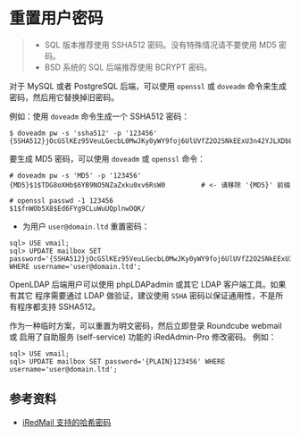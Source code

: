 # 重置用户密码

> * SQL 版本推荐使用 SSHA512 密码。没有特殊情况请不要使用 MD5 密码。
> * BSD 系统的 SQL 后端推荐使用 BCRYPT 密码。

对于 MySQL 或者 PostgreSQL 后端，可以使用 `openssl` 或 `doveadm` 命令来生成
密码，然后用它替换掉旧密码。

例如：使用 `doveadm` 命令生成一个 SSHA512 密码：

```
$ doveadm pw -s 'ssha512' -p '123456'
{SSHA512}jOcGSlKEz95VeuLGecbL0MwJKy0yWY9foj6UlUVfZ2O2SNkEExU3n42YJLXDbLnu3ghnIRBkwDMsM31q7OI0jY5B/5E=
```

要生成 MD5 密码，可以使用 `doveadm` 或 `openssl` 命令：

```
# doveadm pw -s 'MD5' -p '123456'
{MD5}$1$TDG8oXHb$6YB9NO5NZaZxku0xv6RsW0         # <- 请移除 '{MD5}' 前缀

# openssl passwd -1 123456
$1$fnWOb5X8$Ed6FYg9CLuWuUQplnwOQK/
```

* 为用户 `user@domain.ltd` 重置密码：

```
sql> USE vmail;
sql> UPDATE mailbox SET password='{SSHA512}jOcGSlKEz95VeuLGecbL0MwJKy0yWY9foj6UlUVfZ2O2SNkEExU3n42YJLXDbLnu3ghnIRBkwDMsM31q7OI0jY5B/5E=' WHERE username='user@domain.ltd';
```

OpenLDAP 后端用户可以使用 phpLDAPadmin 或其它 LDAP 客户端工具。如果有其它
程序需要通过 LDAP 做验证，建议使用 `SSHA` 密码以保证通用性，不是所有程序都支持
SSHA512。

作为一种临时方案，可以重置为明文密码，然后立即登录 Roundcube webmail 或
启用了自助服务 (self-service) 功能的 iRedAdmin-Pro 修改密码。
例如：

```
sql> USE vmail;
sql> UPDATE mailbox SET password='{PLAIN}123456' WHERE username='user@domain.ltd';
```

## 参考资料

* [iRedMail 支持的哈希密码](./password.hashes.html)
